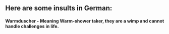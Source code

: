 ## Here are some insults in German:
#### Warmduscher - Meaning Warm-shower taker, they are a wimp and cannot handle challenges in life.
